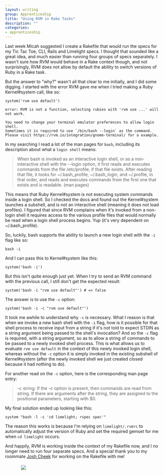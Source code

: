 ```yaml
---
layout: writing
group: Apprenticeship
title: "Using RVM in Rake Tasks"
description: ""
categories:
- apprenticeship
---
```


Last week Micah suggested I create a Rakefile that would run the specs for my Tic Tac Toe, CLI, Rails and Limelight specs. I thought that sounded like a great idea, and much easier than running four groups of specs separately. I wasn't sure how RVM would behave in a Rake context though, and not surprisingly, RVM does not allow by default the ability to switch versions of Ruby in a Rake task.

But the answer to "why?" wasn't all that clear to me initially, and I did some digging. I started with the error RVM gave me when I tried making a Ruby Kernel#system call, like so:

    system('rvm use default')

    error: RVM is not a function, selecting rubies with 'rvm use ...' will not work.

    You need to change your terminal emulator preferences to allow login shell.
    Sometimes it is required to use `/bin/bash --login` as the command.
    Please visit https://rvm.io/integration/gnome-terminal/ for a example.

In my searching I read a lot of the man pages for `bash`, including its description about what a `login shell` means:

>When bash is invoked as an interactive login shell, or as a non-interactive shell with the --login option, it first reads and executes commands from the file /etc/profile, if that file exists. After reading that file, it looks for ~/.bash_profile, ~/.bash_login, and ~/.profile, in that order, and reads and executes commands from the first one that exists and is readable. (man pages)

This means that Ruby Kernel#system is not executing system commands inside a login shell. So I checked the docs and found out the Kernel#system launches a subshell, and is not an interactive shell (meaning it does not load profiles). I figured that since RVM complains when it's invoked from a non-login shell it requires access to the various profile files that would normally be read when a login shell process begins. Yup (it's very dependent on ~/.bash_profile).

So, luckily, bash supports the ability to launch a new login shell with the `-i` flag like so:

    bash -i

And I can pass this to Kernel#system like this:

    system('bash -i')


But this isn't quite enough just yet. When I try to send an RVM command with the previous call, I still don't get the expected result:

    system('bash -i "rvm use default"') # => false

The answer is to use the `-c` option:

    system('bash -i -c "rvm use default"')

It took me awhile to understand why `-c` is necessary. What I reason is that when we invoke a new bash shell with the `-i` flag, how is it possible for that shell process to receive input from a string if it's not told to expect STDIN as a string argument being passed to the shell's invocation? And so the `-c` flag is required, with a string argument, so as to allow a string of commands to be passed to a newly invoked shell process. This is what allows us to evaluate `rvm use default` in the context of this newly invoked login shell, whereas without the `-c` option it is simply invoked in the existing subshell of Kernel#system (after the newly invoked shell we just created closed because it had nothing to do).

For another read on the `-c` option, here is the corresponding man page entry:

>-c string: If  the  -c option is present, then commands are read from string.  If there are arguments after the string, they are assigned to the positional parameters, starting with $0.

My final solution ended up looking like this:

    system "bash -l -c 'cd limelight; rspec spec'"

The reason this works is because I'm relying on `limelight/.rvmrc` to automatically adjust the version of Ruby and set the required gemset for me when `cd limelight` occurs.

And happily, RVM is working inside the context of my Rakefile now, and I no longer need to run four separate specs. And a special thank you to my roommate [Josh Cheek](http://www.8thlight.com/our-team/josh-cheek) for working on the Rakefile with me!

<div style="width: 400px; margin: 20px auto;">
  <a href="http://i.telegraph.co.uk/multimedia/archive/02388/koala-laptop_2388626k.jpg">
    <img src="http://i.telegraph.co.uk/multimedia/archive/02388/koala-laptop_2388626k.jpg" />
  </a>
</div>
